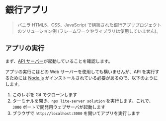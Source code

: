 # 銀行アプリ

> バニラ HTML5、CSS、JavaScript で構築された銀行アプリプロジェクトのソリューション例 (フレームワークやライブラリは使用していません)。

## アプリの実行

まず、[API サーバー](../../api/translations/README.ja.md)が起動していることを確認します。

アプリの実行にはどの Web サーバーを使用しても構いませんが、API を実行するためには [Node.js](https://nodejs.org/ja) がインストールされている必要があるので、以下のようにします。

1. このレポを Git でクローンします
2. ターミナルを開き、`npx lite-server solution` を実行します。これで、`3000` ポートで開発用ウェブサーバが起動します
3. ブラウザで `http://localhost:3000` を開いてアプリを実行します
